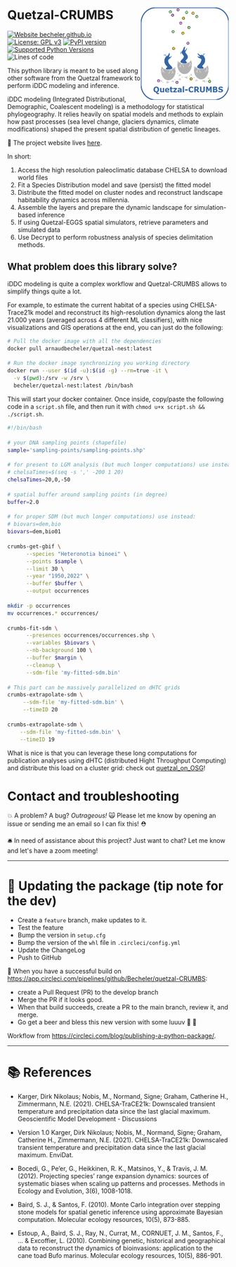 # Quetzal-CRUMBS <img align="right" width="200" src="https://github.com/Becheler/quetzal-CRUMBS/blob/media/quetzal-crumbs.png?raw=True">

[![Website becheler.github.io](https://img.shields.io/website-up-down-green-red/https/becheler.github.io.svg)](https://becheler.github.io/quetzal-CRUMBS/)
[![License: GPL v3](https://img.shields.io/badge/License-GPLv3-blue.svg)](https://www.gnu.org/licenses/gpl-3.0)
[![PyPI version](https://badge.fury.io/py/quetzal-crumbs.svg)](https://badge.fury.io/py/quetzal-crumbs)
[![Supported Python Versions](https://img.shields.io/pypi/pyversions/quetzal-crumbs.svg)](https://pypi.org/project/quetzal-crumbs/)
![Lines of code](https://img.shields.io/tokei/lines/github/Becheler/quetzal-CRUMBS)

This python library is meant to be used along other software from the Quetzal
framework to perform iDDC modeling and inference.

iDDC modeling (Integrated Distributional, Demographic, Coalescent modeling) is a
methodology for statistical phylogeography. It relies heavily on spatial models
and methods to explain how past processes (sea level change, glaciers dynamics,
climate modifications) shaped the present spatial distribution of genetic lineages.

:rocket: The project website lives [here](https://becheler.github.io/quetzal-CRUMBS/).

In short:

1. Access the high resolution paleoclimatic database CHELSA to download world files
2. Fit a Species Distribution model and save (persist) the fitted model
3. Distribute the fitted model on cluster nodes and reconstruct landscape habitability dynamics across millennia.
4. Assemble the layers and prepare the dynamic landscape for simulation-based inference
5. If using Quetzal-EGGS spatial simulators, retrieve parameters and simulated data
6. Use Decrypt to perform robustness analysis of species delimitation methods.

## What problem does this library solve?

iDDC modeling is quite a complex workflow and Quetzal-CRUMBS allows to simplify things quite a lot.

For example, to estimate the current habitat of a species using CHELSA-Trace21k model and reconstruct its high-resolution dynamics along the last 21.000 years (averaged across 4 different ML classifiers), with nice visualizations and GIS operations at the end, you can just do the following:

```bash
# Pull the docker image with all the dependencies
docker pull arnaudbecheler/quetzal-nest:latest

# Run the docker image synchronizing you working directory
docker run --user $(id -u):$(id -g) --rm=true -it \
  -v $(pwd):/srv -w /srv \
  becheler/quetzal-nest:latest /bin/bash
```

This will start your docker container. Once inside, copy/paste the following code in a `script.sh` file,
and then run it with `chmod u+x script.sh && ./script.sh`.

```bash
#!/bin/bash

# your DNA sampling points (shapefile)
sample='sampling-points/sampling-points.shp'

# for present to LGM analysis (but much longer computations) use instead:
# chelsaTimes=$(seq -s ',' -200 1 20)
chelsaTimes=20,0,-50

# spatial buffer around sampling points (in degree)
buffer=2.0

# for proper SDM (but much longer computations) use instead:
# biovars=dem,bio
biovars=dem,bio01

crumbs-get-gbif \
      --species "Heteronotia binoei" \
      --points $sample \
      --limit 30 \
      --year "1950,2022" \
      --buffer $buffer \
      --output occurrences

mkdir -p occurrences
mv occurrences.* occurrences/

crumbs-fit-sdm \
      --presences occurrences/occurrences.shp \
      --variables $biovars \
      --nb-background 100 \
      --buffer $margin \
      --cleanup \
      --sdm-file 'my-fitted-sdm.bin'

# This part can be massively parallelized on dHTC grids
crumbs-extrapolate-sdm \
     --sdm-file 'my-fitted-sdm.bin' \
     --timeID 20

crumbs-extrapolate-sdm \
    --sdm-file 'my-fitted-sdm.bin' \
    --timeID 19
```

What is nice is that you can leverage these long computations for publication
analyses using dHTC (distributed Hight Throughput Computing)
and distribute this load on a cluster grid: check out
[quetzal_on_OSG](https://github.com/Becheler/quetzal_on_OSG)!

# Contact and troubleshooting

:boom: A problem? A bug? _Outrageous!_ :scream_cat: Please let me know by opening
an issue or sending me an email so I can fix this! :rescue_worker_helmet:

:bellhop_bell: In need of assistance about this project? Just want to chat?
Let me know and let's have a zoom meeting!

---

# :rocket: Updating the package (tip note for the dev)

- Create a `feature` branch, make updates to it.
- Test the feature
- Bump the version in `setup.cfg`
- Bump the version of the `whl` file in `.circleci/config.yml`
- Update the ChangeLog
- Push to GitHub

:rainbow: When you have a successful build on https://app.circleci.com/pipelines/github/Becheler/quetzal-CRUMBS:

- create a Pull Request (PR) to the develop branch
- Merge the PR if it looks good.
- When that build succeeds, create a PR to the main branch, review it, and merge.
- Go get a beer and bless this new version with some luuuv :beer: :revolving_hearts:

Workflow from https://circleci.com/blog/publishing-a-python-package/.

---

# :books: References

- Karger, Dirk Nikolaus; Nobis, M., Normand, Signe; Graham, Catherine H., Zimmermann,
  N.E. (2021). CHELSA-TraCE21k: Downscaled transient temperature and precipitation data
  since the last glacial maximum. Geoscientific Model Development - Discussions

- Version 1.0
  Karger, Dirk Nikolaus; Nobis, M., Normand, Signe; Graham, Catherine H., Zimmermann, N.E.
  (2021). CHELSA-TraCE21k: Downscaled transient temperature and precipitation data since
  the last glacial maximum. EnviDat.

- Bocedi, G., Pe’er, G., Heikkinen, R. K., Matsinos, Y., & Travis, J. M. (2012). Projecting species’ range expansion dynamics: sources of systematic biases when scaling up patterns and processes. Methods in Ecology and Evolution, 3(6), 1008-1018.

- Baird, S. J., & Santos, F. (2010). Monte Carlo integration over stepping stone models for spatial genetic inference using approximate Bayesian computation. Molecular ecology resources, 10(5), 873-885.

- Estoup, A., Baird, S. J., Ray, N., Currat, M., CORNUET, J. M., Santos, F., ... & Excoffier, L. (2010). Combining genetic, historical and geographical data to reconstruct the dynamics of bioinvasions: application to the cane toad Bufo marinus. Molecular ecology resources, 10(5), 886-901.
